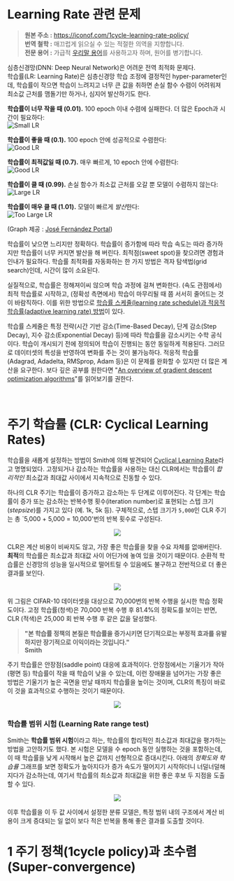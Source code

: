 # Learning Rate 관련 문제
> **원본 주소 :** https://iconof.com/1cycle-learning-rate-policy/  
> **번역 철학 :** 매끄럽게 읽으실 수 있는 적절한 의역을 지향합니다.  
> **전문 용어 :** 가급적 <a href='http://taewan.kim/docs/ml_glossary/'>우리말 용어</a>를 사용하고자 하며, 원어를 병기합니다.  

심층신경망(DNN: Deep Neural Network)은 어려운 전역 최적화 문제다.  
학습률(LR: Learning Rate)은 심층신경망 학습 조정에 결정적인 hyper-parameter인데, 학습률이 작으면 학습이 느려지고 너무 큰 값을 취하면 손실 함수 수렴이 어려워져 최소값 근처를 맴돌기만 하거나, 심지어 발산하기도 한다.  

**학습률이 너무 작을 때 (0.01).** 100 epoch 이내 수렴에 실패한다. 더 많은 Epoch과 시간이 필요하다:  
![Small LR](./images/lr_low-81d04746df552258b87b24e2e3da17a5.gif)  

**학습률이 좋을 때 (0.1).** 100 epoch 안에 성공적으로 수렴한다:  
![Good LR](./images/lr_good-bcbb05eb43406655478d10ec5389aae2.gif)  

**학습률이 최적값일 때 (0.7).** 매우 빠르게, 10 epoch 안에 수렴한다:  
![Good LR](./images/lr_optimal-746b4b683f425909fe557ed0df108424.gif)  

**학습률이 클 때 (0.99).** 손실 함수가 최소값 근처를 오갈 뿐 모델이 수렴하지 않는다:  
![Large LR](./images/lr_large-66286fcbf9e01fdecbd701e3203f2a3b.gif)  

**학습률이 매우 클 때 (1.01).** 모델이 빠르게 *발산*한다:  
![Too Large LR](./images/lr_too_large-aff003b7341b507d301b4358f1869f9b.gif)  

(Graph 제공 : <a href='https://forums.fast.ai/t/share-your-work-here/27676/300'>José Fernández Portal</a>)  

학습률이 낮으면 느리지만 정확하다. 학습률이 증가함에 따라 학습 속도는 따라 증가하지만 학습률이 너무 커지면 발산을 해 버린다. 최적점(sweet spot)을 찾으려면 경험과 인내가 필요하다. 학습률 최적화를 자동화하는 한 가지 방법은 격자 탐색법(grid search)인데, 시간이 많이 소요된다.  

실질적으로, 학습률은 정해져이씨 않으며 학습 과정에 걸쳐 변화한다. (속도 관점에서) 최적 학습률로 시작하고, (정확성 측면에서) 학습이 마무리될 때 쯤 서서히 줄어드는 것이 바람직하다. 이를 위한 방법으로 <a href='https://towardsdatascience.com/learning-rate-schedules-and-adaptive-learning-rate-methods-for-deep-learning-2c8f433990d1'>학습률 스케줄(learning rate schedule)과 적응적 학습률(adaptive learning rate) 방법</a>이 있다.  

학습률 스케줄은 특정 전략(시간 기반 감소(Time-Based Decay), 단계 감소(Step Decay), 지수 감소(Exponential Decay) 등)에 따라 학습률을 감소시키는 수학 공식이다. 학습이 개시되기 전에 정의되어 학습이 진행되는 동안 동일하게 적용된다. 그러므로 데이터셋의 특성을 반영하여 변화를 주는 것이 불가능하다. 적응적 학습률(Adagrad, Adadelta, RMSprop, Adam 등)은 이 문제를 완화할 수 있지만 더 많은 계산을 요구한다. 보다 깊은 공부를 원한다면 "<a href='http://arxiv.org/abs/1609.04747'>An overview of gradient descent optimization algorithms</a>"를 읽어보기를 권한다.  
 <br> 
 <br>
   
# 주기 학습률 (CLR: Cyclical Learning Rates)  

학습률을 새롭게 설정하는 방법이 Smith에 의해 발견되어 <a href='http://arxiv.org/abs/1506.01186'>Cyclical Learning Rate</a>라고 명명되었다. 고정되거나 감소하는 학습률을 사용하는 대신 CLR에서는 학습률이 *합리적인* 최소값과 최대값 사이에서 지속적으로 진동할 수 있다.  

하나의 CLR 주기는 학습률이 증가하고 감소하는 두 단계로 이루어진다. 각 단계는 학습률이 증가 또는 감소하는 반복수행 횟수(iteration number)로 표현되는 스텝 크기(*stepsize*)를 가지고 있다 (예. 1k, 5k 등). 구체적으로, 스텝 크기가 `5,000`인 CLR 주기는 총 `5,000 + 5,000 = 10,000'번의 반복 횟수로 구성된다. 

<p align="center">
  <img src="./images/clr.webp">
</p>

CLR은 계산 비용이 비싸지도 않고, 가장 좋은 학습률을 찾을 수요 자체를 없애버린다. **최적**의 학습률은 최소값과 최대값 사이 어딘가에 놓여 있을 것이기 때문이다. 순환적 학습률은 신경망의 성능을 일시적으로 떨어트릴 수 있음에도 불구하고 전반적으로 더 좋은 결과를 보인다.  

<p align="center">
  <img src="./images/cifar.jpg">
</p>

위 그림은 CIFAR-10 데이터셋을 대상으로 70,000번의 반복 수행을 실시한 학습 정확도이다. 고정 학습률(청색)은 70,000 반복 수행 후 81.4%의 정확도를 보이는 반면, CLR (적색)은 25,000 회 반복 수행 후 같은 값을 달성했다.  


> **"본 학습률 정책의 본질은 학습률을 증가시키면 단기적으로는 부정적 효과를 유발하지만 장기적으로 이익이라는 것입니다."**  
> **Smith**



주기 학습률은 안장점(saddle point) 대응에 효과적이다. 안장점에서는 기울기가 작아 (평면 등) 학습률이 작을 때 학습이 낮을 수 있는데, 이런 장애물을 넘어가는 가장 좋은 방법은 기울기가 높은 곡면을 만날 때까지 학습률을 높이는 것이며, CLR의 특징이 바로 이 것을 효과적으로 수행하는 것이기 때문이다.

<p align="center">
  <img src="./images/saddle_point.webp">
</p>


### 학습률 범위 시험 (Learning Rate range test)

Smith는 **학습률 범위 시험**이라고 하는, 학습률의 합리적인 최소값과 최대값을 평가하는 방법을 고안하기도 했다. 본 시험은 모델을 수 epoch 동안 실행하는 것을 포함하는데, 이 때 학습률을 낮게 시작해서 높은 값까지 선형적으로 증대시킨다. 아래의 *정확도와 학습률* 그래프를 보면 정확도가 높아지다가 증가 속도가 떨어지기 시작하더니 너덜너덜해지다가 감소하는데, 여기서 학습률의 최소값과 최대값을 위한 좋은 후보 두 지점을 도출할 수 있다.

<p align="center">
  <img src="./images/normal_range_test.webp">
</p>

이후 학습률을 이 두 값 사이에서 설정한 분류 모델은, 특정 범위 내의 구조에서 계산 비용이 크게 증대되는 일 없이 보다 적은 반복을 통해 좋은 결과를 도출할 것이다.
  
  
   
# 1 주기 정책(1cycle policy)과 초수렴(Super-convergence)

